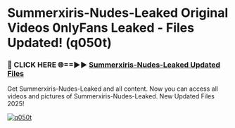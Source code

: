 # Summerxiris-Nudes-Leaked Original Videos 0nlyFans Leaked - Files Updated! (q050t)

<h3>🔴 CLICK HERE 🌐==►► <a href="https://tinyurl.com/4mcuefdz" rel="nofollow">Summerxiris-Nudes-Leaked Updated Files</a></h3>

Get Summerxiris-Nudes-Leaked and all content. Now you can access all videos and pictures of Summerxiris-Nudes-Leaked. New Updated Files 2025!

[![q050t](https://i.imgur.com/StAQSOY.gif)](https://tinyurl.com/4mcuefdz)

